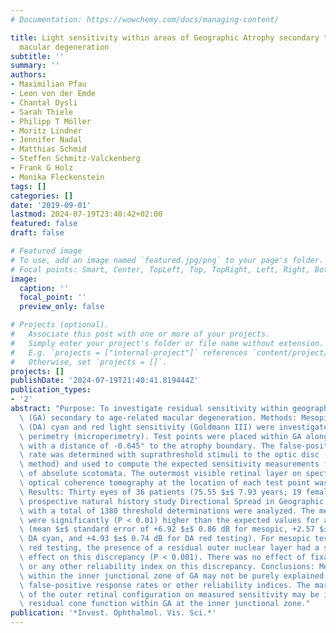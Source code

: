 ```yaml
---
# Documentation: https://wowchemy.com/docs/managing-content/

title: Light sensitivity within areas of Geographic Atrophy secondary to age-related
  macular degeneration
subtitle: ''
summary: ''
authors:
- Maximilian Pfau
- Leon von der Emde
- Chantal Dysli
- Sarah Thiele
- Philipp T Möller
- Moritz Lindner
- Jennifer Nadal
- Matthias Schmid
- Steffen Schmitz-Valckenberg
- Frank G Holz
- Monika Fleckenstein
tags: []
categories: []
date: '2019-09-01'
lastmod: 2024-07-19T23:40:42+02:00
featured: false
draft: false

# Featured image
# To use, add an image named `featured.jpg/png` to your page's folder.
# Focal points: Smart, Center, TopLeft, Top, TopRight, Left, Right, BottomLeft, Bottom, BottomRight.
image:
  caption: ''
  focal_point: ''
  preview_only: false

# Projects (optional).
#   Associate this post with one or more of your projects.
#   Simply enter your project's folder or file name without extension.
#   E.g. `projects = ["internal-project"]` references `content/project/deep-learning/index.md`.
#   Otherwise, set `projects = []`.
projects: []
publishDate: '2024-07-19T21:40:41.819444Z'
publication_types:
- '2'
abstract: "Purpose: To investigate residual sensitivity within geographic atrophy\
  \ (GA) secondary to age-related macular degeneration. Methods: Mesopic and dark-adapted\
  \ (DA) cyan and red light sensitivity (Goldmann III) were investigated using fundus-controlled\
  \ perimetry (microperimetry). Test points were placed within GA along an ``iso-hull''\
  \ with a distance of -0.645° to the atrophy boundary. The false-positive response\
  \ rate was determined with suprathreshold stimuli to the optic disc (Heijl-Krakau\
  \ method) and used to compute the expected sensitivity measurements for the assumption\
  \ of absolute scotomata. The outermost visible retinal layer on spectral-domain\
  \ optical coherence tomography at the location of each test point was determined.\
  \ Results: Thirty eyes of 36 patients (75.55 $±$ 7.93 years; 19 female) from the\
  \ prospective natural history study Directional Spread in Geographic Atrophy (NCT02051998),\
  \ with a total of 1380 threshold determinations were analyzed. The measured sensitivities\
  \ were significantly (P < 0.01) higher than the expected values for absolute scotomata\
  \ (mean $±$ standard error of +6.92 $±$ 0.86 dB for mesopic, +2.57 $±$ 0.56 dB for\
  \ DA cyan, and +4.93 $±$ 0.74 dB for DA red testing). For mesopic testing and DA\
  \ red testing, the presence of a residual outer nuclear layer had a significant\
  \ effect on this discrepancy (P < 0.001). There was no effect of fixation stability\
  \ or any other reliability index on this discrepancy. Conclusions: Measured sensitivities\
  \ within the inner junctional zone of GA may not be purely explained by patient-specific\
  \ false-positive response rates or other reliability indices. The marked influence\
  \ of the outer retinal configuration on measured sensitivity may be indicative of\
  \ residual cone function within GA at the inner junctional zone."
publication: '*Invest. Ophthalmol. Vis. Sci.*'
---
```


